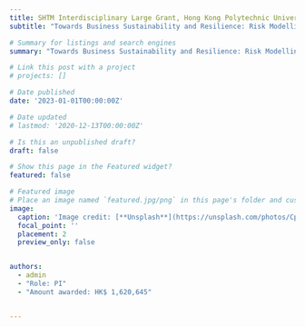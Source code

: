 ```yaml
---
title: SHTM Interdisciplinary Large Grant, Hong Kong Polytechnic University
subtitle: "Towards Business Sustainability and Resilience: Risk Modelling and Survival Prediction of Tourism MSMEs based on Multi-source and Multimodal Big Data Fusion."

# Summary for listings and search engines
summary: "Towards Business Sustainability and Resilience: Risk Modelling and Survival Prediction of Tourism MSMEs based on Multi-source and Multimodal Big Data Fusion."

# Link this post with a project
# projects: []

# Date published
date: '2023-01-01T00:00:00Z'

# Date updated
# lastmod: '2020-12-13T00:00:00Z'

# Is this an unpublished draft?
draft: false

# Show this page in the Featured widget?
featured: false

# Featured image
# Place an image named `featured.jpg/png` in this page's folder and customize its options here.
image:
  caption: 'Image credit: [**Unsplash**](https://unsplash.com/photos/CpkOjOcXdUY)'
  focal_point: ''
  placement: 2
  preview_only: false


authors:
  - admin
  - "Role: PI"
  - "Amount awarded: HK$ 1,620,645"


---
```


